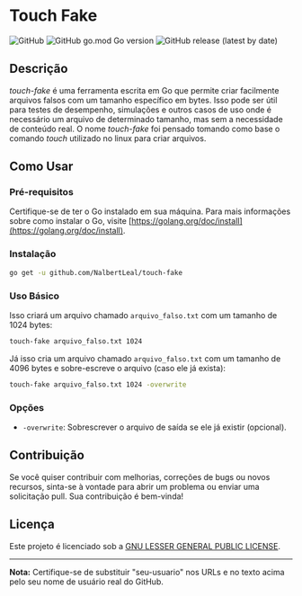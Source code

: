 # Touch Fake

![GitHub](https://img.shields.io/github/license/NalbertLeal/touch-fake)
![GitHub go.mod Go version](https://img.shields.io/github/go-mod/go-version/NalbertLeal/touch-fake)
![GitHub release (latest by date)](https://img.shields.io/github/v/release/NalbertLeal/touch-fake)

## Descrição

_touch-fake_ é uma ferramenta escrita em Go que permite criar facilmente arquivos falsos com um tamanho específico em bytes. Isso pode ser útil para testes de desempenho, simulações e outros casos de uso onde é necessário um arquivo de determinado tamanho, mas sem a necessidade de conteúdo real. O nome _touch-fake_ foi pensado tomando como base o comando _touch_ utilizado no linux para criar arquivos.

## Como Usar

### Pré-requisitos

Certifique-se de ter o Go instalado em sua máquina. Para mais informações sobre como instalar o Go, visite [https://golang.org/doc/install](https://golang.org/doc/install).

### Instalação

```bash
go get -u github.com/NalbertLeal/touch-fake
```

### Uso Básico

Isso criará um arquivo chamado `arquivo_falso.txt` com um tamanho de 1024 bytes:

```bash
touch-fake arquivo_falso.txt 1024 
```

Já isso cria um arquivo chamado `arquivo_falso.txt` com um tamanho de 4096 bytes e sobre-escreve o arquivo (caso ele já exista):

```bash
touch-fake arquivo_falso.txt 1024 -overwrite
```

### Opções

- `-overwrite`: Sobrescrever o arquivo de saída se ele já existir (opcional).

## Contribuição

Se você quiser contribuir com melhorias, correções de bugs ou novos recursos, sinta-se à vontade para abrir um problema ou enviar uma solicitação pull. Sua contribuição é bem-vinda!

## Licença

Este projeto é licenciado sob a [GNU LESSER GENERAL PUBLIC LICENSE](https://choosealicense.com/licenses/lgpl-3.0/).

---

**Nota:** Certifique-se de substituir "seu-usuario" nos URLs e no texto acima pelo seu nome de usuário real do GitHub.